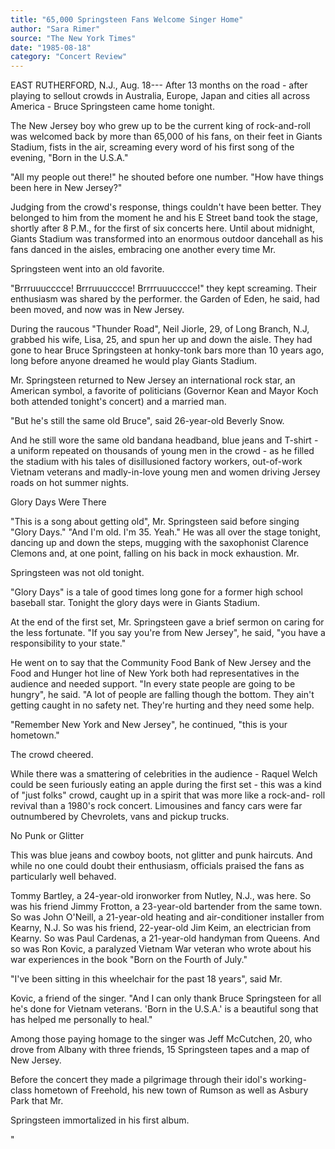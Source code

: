 ```yaml
---
title: "65,000 Springsteen Fans Welcome Singer Home"
author: "Sara Rimer"
source: "The New York Times"
date: "1985-08-18"
category: "Concert Review"
---
```


EAST RUTHERFORD, N.J., Aug. 18--- After 13 months on the road - after playing to sellout crowds in Australia, Europe, Japan and cities all across America - Bruce Springsteen came home tonight.

The New Jersey boy who grew up to be the current king of rock-and-roll was welcomed back by more than 65,000 of his fans, on their feet in Giants Stadium, fists in the air, screaming every word of his first song of the evening, "Born in the U.S.A."

"All my people out there!" he shouted before one number. "How have things been here in New Jersey?"

Judging from the crowd's response, things couldn't have been better. They belonged to him from the moment he and his E Street band took the stage, shortly after 8 P.M., for the first of six concerts here. Until about midnight, Giants Stadium was transformed into an enormous outdoor dancehall as his fans danced in the aisles, embracing one another every time Mr.

Springsteen went into an old favorite.

"Brrruuucccce! Brrruuucccce! Brrrruuucccce!" they kept screaming. Their enthusiasm was shared by the performer. the Garden of Eden, he said, had been moved, and now was in New Jersey.

During the raucous "Thunder Road", Neil Jiorle, 29, of Long Branch, N.J, grabbed his wife, Lisa, 25, and spun her up and down the aisle. They had gone to hear Bruce Springsteen at honky-tonk bars more than 10 years ago, long before anyone dreamed he would play Giants Stadium.

Mr. Springsteen returned to New Jersey an international rock star, an American symbol, a favorite of politicians (Governor Kean and Mayor Koch both attended tonight's concert) and a married man.

"But he's still the same old Bruce", said 26-year-old Beverly Snow.

And he still wore the same old bandana headband, blue jeans and T-shirt - a uniform repeated on thousands of young men in the crowd - as he filled the stadium with his tales of disillusioned factory workers, out-of-work Vietnam veterans and madly-in-love young men and women driving Jersey roads on hot summer nights.

Glory Days Were There

"This is a song about getting old", Mr. Springsteen said before singing "Glory Days." "And I'm old. I'm 35. Yeah." He was all over the stage tonight, dancing up and down the steps, mugging with the saxophonist Clarence Clemons and, at one point, falling on his back in mock exhaustion. Mr.

Springsteen was not old tonight.

"Glory Days" is a tale of good times long gone for a former high school baseball star. Tonight the glory days were in Giants Stadium.

At the end of the first set, Mr. Springsteen gave a brief sermon on caring for the less fortunate. "If you say you're from New Jersey", he said, "you have a responsibility to your state."

He went on to say that the Community Food Bank of New Jersey and the Food and Hunger hot line of New York both had representatives in the audience and needed support. "In every state people are going to be hungry", he said. "A lot of people are falling though the bottom. They ain't getting caught in no safety net. They're hurting and they need some help.

"Remember New York and New Jersey", he continued, "this is your hometown."

The crowd cheered.

While there was a smattering of celebrities in the audience - Raquel Welch could be seen furiously eating an apple during the first set - this was a kind of "just folks" crowd, caught up in a spirit that was more like a rock-and- roll revival than a 1980's rock concert. Limousines and fancy cars were far outnumbered by Chevrolets, vans and pickup trucks.

No Punk or Glitter

This was blue jeans and cowboy boots, not glitter and punk haircuts. And while no one could doubt their enthusiasm, officials praised the fans as particularly well behaved.

Tommy Bartley, a 24-year-old ironworker from Nutley, N.J., was here. So was his friend Jimmy Frotton, a 23-year-old bartender from the same town. So was John O'Neill, a 21-year-old heating and air-conditioner installer from Kearny, N.J. So was his friend, 22-year-old Jim Keim, an electrician from Kearny. So was Paul Cardenas, a 21-year-old handyman from Queens. And so was Ron Kovic, a paralyzed Vietnam War veteran who wrote about his war experiences in the book "Born on the Fourth of July."

"I've been sitting in this wheelchair for the past 18 years", said Mr.

Kovic, a friend of the singer. "And I can only thank Bruce Springsteen for all he's done for Vietnam veterans. 'Born in the U.S.A.' is a beautiful song that has helped me personally to heal."

Among those paying homage to the singer was Jeff McCutchen, 20, who drove from Albany with three friends, 15 Springsteen tapes and a map of New Jersey.

Before the concert they made a pilgrimage through their idol's working-class hometown of Freehold, his new town of Rumson as well as Asbury Park that Mr.

Springsteen immortalized in his first album.

"